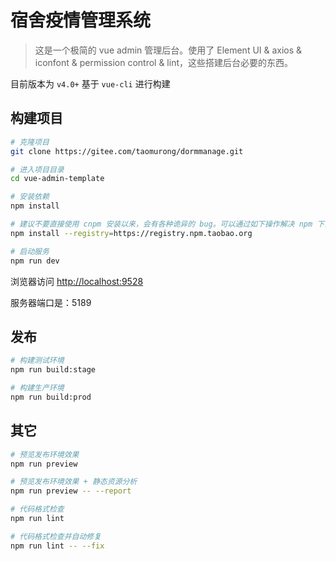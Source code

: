 # 宿舍疫情管理系统

> 这是一个极简的 vue admin 管理后台。使用了 Element UI & axios & iconfont & permission control & lint，这些搭建后台必要的东西。



目前版本为 `v4.0+` 基于 `vue-cli` 进行构建





## 构建项目

```bash
# 克隆项目
git clone https://gitee.com/taomurong/dormmanage.git

# 进入项目目录
cd vue-admin-template

# 安装依赖
npm install

# 建议不要直接使用 cnpm 安装以来，会有各种诡异的 bug。可以通过如下操作解决 npm 下载速度慢的问题
npm install --registry=https://registry.npm.taobao.org

# 启动服务
npm run dev
```

浏览器访问 [http://localhost:9528](http://localhost:9528)

服务器端口是：5189

## 发布

```bash
# 构建测试环境
npm run build:stage

# 构建生产环境
npm run build:prod
```

## 其它

```bash
# 预览发布环境效果
npm run preview

# 预览发布环境效果 + 静态资源分析
npm run preview -- --report

# 代码格式检查
npm run lint

# 代码格式检查并自动修复
npm run lint -- --fix
```


